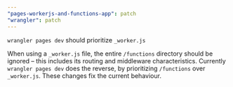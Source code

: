 ```yaml
---
"pages-workerjs-and-functions-app": patch
"wrangler": patch
---
```


`wrangler pages dev` should prioritize `_worker.js`

When using a `_worker.js` file, the entire `/functions` directory should be ignored – this includes its routing and middleware characteristics. Currently `wrangler pages dev` does the reverse, by prioritizing
`/functions` over `_worker.js`. These changes fix the current behaviour.
